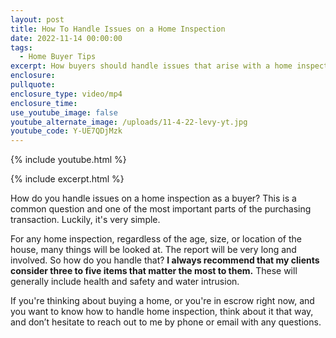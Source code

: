 ```yaml
---
layout: post
title: How To Handle Issues on a Home Inspection
date: 2022-11-14 00:00:00
tags:
  - Home Buyer Tips
excerpt: How buyers should handle issues that arise with a home inspection.
enclosure:
pullquote:
enclosure_type: video/mp4
enclosure_time:
use_youtube_image: false
youtube_alternate_image: /uploads/11-4-22-levy-yt.jpg
youtube_code: Y-UE7QDjMzk
---
```

{% include youtube.html %}

{% include excerpt.html %}

How do you handle issues on a home inspection as a buyer? This is a common question and one of the most important parts of the purchasing transaction. Luckily, it's very simple.&nbsp;

For any home inspection, regardless of the age, size, or location of the house, many things will be looked at. The report will be very long and involved. So how do you handle that? **I always recommend that my clients consider three to five items that matter the most to them.** These will generally include health and safety and water intrusion.

If you're thinking about buying a home, or you're in escrow right now, and you want to know how to handle home inspection, think about it that way, and don’t hesitate to reach out to me by phone or email with any questions.